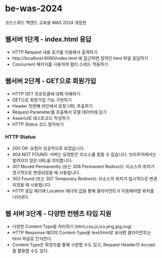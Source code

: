# be-was-2024

코드스쿼드 백엔드 교육용 WAS 2024 개정판

## 웹서버 1단계 - index.html 응답
- HTTP Request 내용 로거를 이용해서 출력하기
- http://localhost:8080/index.html 에 접근하면 정적인 html 파일 응답하기
- Concurrent 패키지를 사용하여 멀티 스레드 적용하기

## 웹서버 2단계 - GET으로 회원가입
- HTTP GET 프로토콜에 대해 이해하기
- GET으로 회원가입 기능 구현하기
- Header 첫번째 라인에서 요청 URL 추출하기
- Request Parameter를 추출해서 모델 데이터에 담기
- AssertJ로 테스트코드 작성하기
- HTTP Status 코드 알아보기

### HTTP Status

- 200 OK: 요청이 성공적으로 되었습니다.
- 404 NOT FOUND: 서버는 요청받은 리소스를 찾을 수 없습니다. 브라우저에서는 알려지지 않은 URL을 의미합니다.
- 301 Moved Permanently (또는 308 Permanent Redirect): 리소스의 위치가 영구적으로 변경되었을 때 사용됩니다.
- 302 Found (또는 307 Temporary Redirect): 리소스의 위치가 일시적으로 변경되었을 때 사용됩니다.
- HTTP 응답 헤더에 Location 헤더의 값을 통해 클라이언트가 이동해야할 위치를 나타낸다.

## 웹 서버 3단계 - 다양한 컨텐츠 타입 지원
- 다양한 Content-Type을 처리하기 (html,css,js,ico,png,jpg,svg)
- HTTP Response 헤더의 Content-Type을 text/html로 보내면 클라이언트는 html 파일로 인식한다.
- Content-Type은 확장자를 통해 구분할 수도 있고, Request Header의 Accept를 활용할 수도 있다.